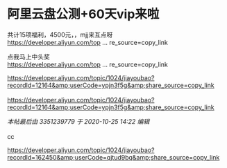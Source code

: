 # 阿里云盘公测+60天vip来啦


共计15项福利，4500元，，mjj来互点呀<img src="static/image/smiley/default/lol.gif" smilieid="12" border="0" alt="" /><br />
<a href="https://developer.aliyun.com/topic/1024/jiayoubao?recordId=18023&amp;userCode=vf42utbk&amp;share_source=copy_link" target="_blank">https://developer.aliyun.com/top ... re_source=copy_link</a>

点我马上中头奖<img src="static/image/smiley/default/lol.gif" smilieid="12" border="0" alt="" /><img src="static/image/smiley/default/lol.gif" smilieid="12" border="0" alt="" /><br />
<a href="https://developer.aliyun.com/topic/1024/jiayoubao?recordId=18179&amp;share_source=copy_link" target="_blank">https://developer.aliyun.com/top ... re_source=copy_link</a>

https://developer.aliyun.com/topic/1024/jiayoubao?recordId=12164&amp;userCode=ypjn3f5g&amp;share_source=copy_link<br />
<br />
https://developer.aliyun.com/topic/1024/jiayoubao?recordId=12164&amp;userCode=ypjn3f5g&amp;share_source=copy_link<img id="aimg_c99yG" onclick="zoom(this, this.src, 0, 0, 0)" class="zoom" src="https://cdn.jsdelivr.net/gh/hishis/forum-master/public/images/patch.gif" onmouseover="img_onmouseoverfunc(this)" onload="thumbImg(this)" border="0" alt="" />

<i class="pstatus"> 本帖最后由 3351239779 于 2020-10-25 14:22 编辑 </i><br />
<br />
cc

https://developer.aliyun.com/topic/1024/jiayoubao?recordId=162450&amp;userCode=qjtud9bq&amp;share_source=copy_link
